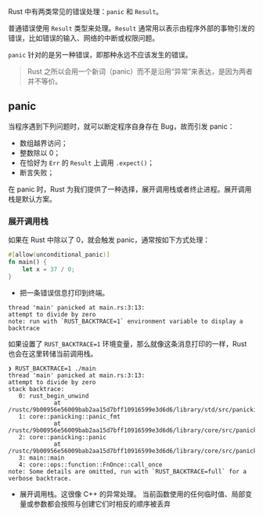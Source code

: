 Rust 中有两类常见的错误处理：`panic` 和 `Result`。

普通错误使用 `Result` 类型来处理。`Result` 通常用以表示由程序外部的事物引发的错误，比如错误的输入、网络的中断或权限问题。

`panic` 针对的是另一种错误，即那种永远不应该发生的错误。

> Rust 之所以会用一个新词（panic）而不是沿用“异常”来表达，是因为两者并不等价。

## panic

当程序遇到下列问题时，就可以断定程序自身存在 Bug，故而引发 panic：

- 数组越界访问；
- 整数除以 0；
- 在恰好为 `Err` 的 `Result` 上调用 `.expect()`；
- 断言失败；

在 panic 时，Rust 为我们提供了一种选择，展开调用栈或者终止进程。展开调用栈是默认方案。

### 展开调用栈

如果在 Rust 中除以了 0，就会触发 panic，通常按如下方式处理：

```rust
#[allow(unconditional_panic)]
fn main() {
    let x = 37 / 0;
}
```

- 把一条错误信息打印到终端。
```shell
thread 'main' panicked at main.rs:3:13:
attempt to divide by zero
note: run with `RUST_BACKTRACE=1` environment variable to display a backtrace
```
如果设置了 `RUST_BACKTRACE=1` 环境变量，那么就像这条消息打印的一样，Rust 也会在这里转储当前调用栈。
```shell
❯ RUST_BACKTRACE=1 ./main
thread 'main' panicked at main.rs:3:13:
attempt to divide by zero
stack backtrace:
   0: rust_begin_unwind
             at /rustc/9b00956e56009bab2aa15d7bff10916599e3d6d6/library/std/src/panicking.rs:645:5
   1: core::panicking::panic_fmt
             at /rustc/9b00956e56009bab2aa15d7bff10916599e3d6d6/library/core/src/panicking.rs:72:14
   2: core::panicking::panic
             at /rustc/9b00956e56009bab2aa15d7bff10916599e3d6d6/library/core/src/panicking.rs:145:5
   3: main::main
   4: core::ops::function::FnOnce::call_once
note: Some details are omitted, run with `RUST_BACKTRACE=full` for a verbose backtrace.
```

- 展开调用栈。这很像 C++ 的异常处理。
	当前函数使用的任何临时值、局部变量或参数都会按照与创建它们时相反的顺序被丢弃